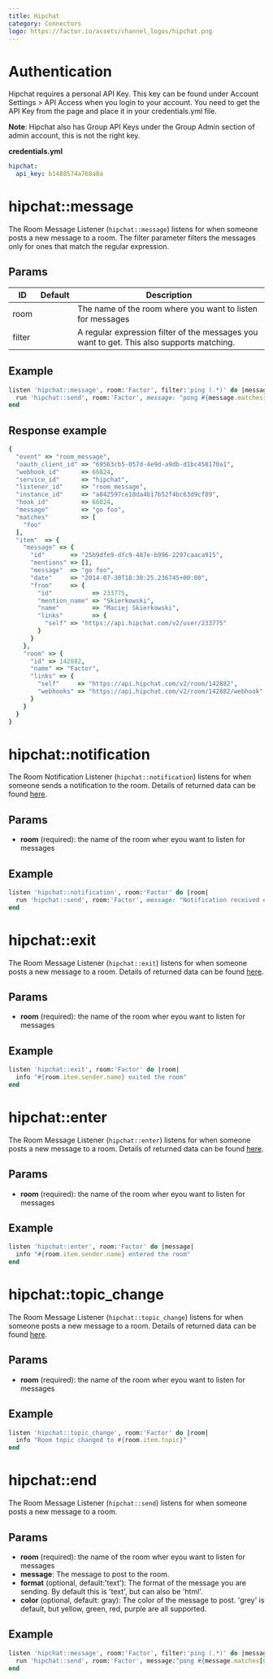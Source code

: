 ```yaml
---
title: Hipchat
category: Connectors
logo: https://factor.io/assets/channel_logos/hipchat.png
---
```

# Authentication
Hipchat requires a personal API Key. This key can be found under Account Settings > API Access when you login to your account. You need to get the API Key from the page and place it in your credentials.yml file.

**Note**: Hipchat also has Group API Keys under the Group Admin section of admin account, this is not the right key.

**credentials.yml**

```yaml
hipchat:
  api_key: b1488574a768a8a
```


# hipchat::message
The Room Message Listener (`hipchat::message`) listens for when someone posts a new message to a room. The filter parameter filters the messages only for ones that match the regular expression.

## Params

ID | Default | Description
--- | --- | ---
room | | The name of the room where you want to listen for messages
filter | | A regular expression filter of the messages you want to get. This also supports matching.


## Example
```ruby
listen 'hipchat::message', room:'Factor', filter:'ping (.*)' do |message|
  run 'hipchat::send', room:'Factor', message: "pong #{message.matches[0]}"
end
```


## Response example
```ruby
{
  "event" => "room_message",
  "oauth_client_id" => "69563cb5-057d-4e9d-a9db-d1bc458170a1",
  "webhook_id"      => 66824,
  "service_id"      => "hipchat",
  "listener_id"     => "room_message",
  "instance_id"     => "a842597ce18da4b17b52f4bc63d9cf89",
  "hook_id"         => 66824,
  "message"         => "go foo",
  "matches"         => [
    "foo"
  ],
  "item"  => {
    "message" => {
      "id"       => "25b9dfe9-dfc9-487e-b996-2297caaca915",
      "mentions" => [],
      "message"  => "go foo",
      "date"     => "2014-07-30T18:30:25.236745+00:00",
      "from"     => {
        "id"           => 233775,
        "mention_name" => "Skierkowski",
        "name"         => "Maciej Skierkowski",
        "links"        => {
          "self" => "https://api.hipchat.com/v2/user/233775"
        }
      }
    },
    "room" => {
      "id" => 142882,
      "name" => "Factor",
      "links" => {
        "self"     => "https://api.hipchat.com/v2/room/142882",
        "webhooks" => "https://api.hipchat.com/v2/room/142882/webhook"
      }
    }
  }
}
```

# hipchat::notification
The Room Notification Listener (`hipchat::notification`) listens for when someone sends a notification to the room. Details of returned data can be found [here](https://www.hipchat.com/docs/apiv2/webhooks#room_notification).

## Params
- **room** (required): the name of the room wher eyou want to listen for messages

## Example
```ruby
listen 'hipchat::notification', room:'Factor' do |room|
  run 'hipchat::send', room:'Factor', message: "Notification received #{room.item.message.message}"
end
```

# hipchat::exit
The Room Message Listener (`hipchat::exit`) listens for when someone posts a new message to a room.  Details of returned data can be found [here](https://www.hipchat.com/docs/apiv2/webhooks#room_exit).

## Params
- **room** (required): the name of the room wher eyou want to listen for messages

## Example

```ruby
listen 'hipchat::exit', room:'Factor' do |room|
  info "#{room.item.sender.name} exited the room"
end
```

# hipchat::enter
The Room Message Listener (`hipchat::enter`) listens for when someone posts a new message to a room. Details of returned data can be found [here](https://www.hipchat.com/docs/apiv2/webhooks#room_enter).

## Params
- **room** (required): the name of the room wher eyou want to listen for messages

## Example
```ruby
listen 'hipchat::enter', room:'Factor' do |message|
  info "#{room.item.sender.name} entered the room"
end
```

# hipchat::topic_change
The Room Message Listener (`hipchat::topic_change`) listens for when someone posts a new message to a room. Details of returned data can be found [here](https://www.hipchat.com/docs/apiv2/webhooks#room_topic_change).

## Params
- **room** (required): the name of the room wher eyou want to listen for messages

## Example

```ruby
listen 'hipchat::topic_change', room:'Factor' do |room|
  info "Room topic changed to #{room.item.topic}"
end
```

# hipchat::end
The Room Message Listener (`hipchat::send`) listens for when someone posts a new message to a room.

## Params
- **room** (required): the name of the room wher eyou want to listen for messages
- **message**: The message to post to the room.
- **format** (optional, default:'text'): The format of the message you are sending. By default this is 'text', but can also be 'html'.
- **color** (optional, default: gray): The color of the message to post. 'grey' is default, but yellow, green, red, purple are all supported.

## Example

```ruby
listen 'hipchat::message', room:'Factor', filter:'ping (.*)' do |message|
  run 'hipchat::send', room:'Factor', message:"pong #{message.matches[0]}", color: 'green'
end
```